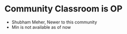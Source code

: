 # Community Classroom is OP
- Shubham Meher, Newer to this community
- Min is not available as of now

